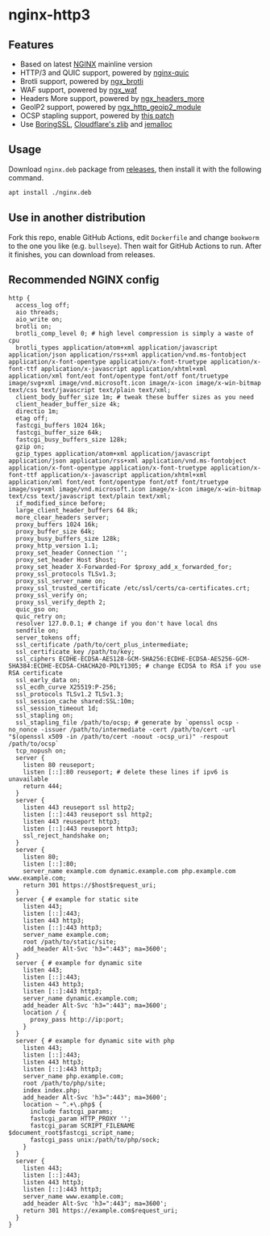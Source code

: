 # nginx-http3

## Features

- Based on latest [NGINX](https://hg.nginx.org/nginx) mainline version
- HTTP/3 and QUIC support, powered by [nginx-quic](https://hg.nginx.org/nginx-quic)
- Brotli support, powered by [ngx_brotli](https://github.com/google/ngx_brotli)
- WAF support, powered by [ngx_waf](https://github.com/ADD-SP/ngx_waf)
- Headers More support, powered by [ngx_headers_more](https://github.com/openresty/headers-more-nginx-module)
- GeoIP2 support, powered by [ngx_http_geoip2_module](https://github.com/leev/ngx_http_geoip2_module)
- OCSP stapling support, powered by [this patch](https://github.com/kn007/patch/blob/master/Enable_BoringSSL_OCSP.patch)
- Use [BoringSSL](https://github.com/google/boringssl), [Cloudflare's zlib](https://github.com/cloudflare/zlib) and [jemalloc](https://github.com/jemalloc/jemalloc)

## Usage

Download `nginx.deb` package from [releases](https://github.com/ononoki1/nginx-http3/releases), then install it with the following command.

```bash
apt install ./nginx.deb
```

## Use in another distribution

Fork this repo, enable GitHub Actions, edit `Dockerfile` and change `bookworm` to the one you like (e.g. `bullseye`). Then wait for GitHub Actions to run. After it finishes, you can download from releases.

## Recommended NGINX config

```nginx
http {
  access_log off;
  aio threads;
  aio_write on;
  brotli on;
  brotli_comp_level 0; # high level compression is simply a waste of cpu
  brotli_types application/atom+xml application/javascript application/json application/rss+xml application/vnd.ms-fontobject application/x-font-opentype application/x-font-truetype application/x-font-ttf application/x-javascript application/xhtml+xml application/xml font/eot font/opentype font/otf font/truetype image/svg+xml image/vnd.microsoft.icon image/x-icon image/x-win-bitmap text/css text/javascript text/plain text/xml;
  client_body_buffer_size 1m; # tweak these buffer sizes as you need
  client_header_buffer_size 4k;
  directio 1m;
  etag off;
  fastcgi_buffers 1024 16k;
  fastcgi_buffer_size 64k;
  fastcgi_busy_buffers_size 128k;
  gzip on;
  gzip_types application/atom+xml application/javascript application/json application/rss+xml application/vnd.ms-fontobject application/x-font-opentype application/x-font-truetype application/x-font-ttf application/x-javascript application/xhtml+xml application/xml font/eot font/opentype font/otf font/truetype image/svg+xml image/vnd.microsoft.icon image/x-icon image/x-win-bitmap text/css text/javascript text/plain text/xml;
  if_modified_since before;
  large_client_header_buffers 64 8k;
  more_clear_headers server;
  proxy_buffers 1024 16k;
  proxy_buffer_size 64k;
  proxy_busy_buffers_size 128k;
  proxy_http_version 1.1;
  proxy_set_header Connection '';
  proxy_set_header Host $host;
  proxy_set_header X-Forwarded-For $proxy_add_x_forwarded_for;
  proxy_ssl_protocols TLSv1.3;
  proxy_ssl_server_name on;
  proxy_ssl_trusted_certificate /etc/ssl/certs/ca-certificates.crt;
  proxy_ssl_verify on;
  proxy_ssl_verify_depth 2;
  quic_gso on;
  quic_retry on;
  resolver 127.0.0.1; # change if you don't have local dns
  sendfile on;
  server_tokens off;
  ssl_certificate /path/to/cert_plus_intermediate;
  ssl_certificate_key /path/to/key;
  ssl_ciphers ECDHE-ECDSA-AES128-GCM-SHA256:ECDHE-ECDSA-AES256-GCM-SHA384:ECDHE-ECDSA-CHACHA20-POLY1305; # change ECDSA to RSA if you use RSA certificate
  ssl_early_data on;
  ssl_ecdh_curve X25519:P-256;
  ssl_protocols TLSv1.2 TLSv1.3;
  ssl_session_cache shared:SSL:10m;
  ssl_session_timeout 1d;
  ssl_stapling on;
  ssl_stapling_file /path/to/ocsp; # generate by `openssl ocsp -no_nonce -issuer /path/to/intermediate -cert /path/to/cert -url "$(openssl x509 -in /path/to/cert -noout -ocsp_uri)" -respout /path/to/ocsp`
  tcp_nopush on;
  server {
    listen 80 reuseport;
    listen [::]:80 reuseport; # delete these lines if ipv6 is unavailable
    return 444;
  }
  server {
    listen 443 reuseport ssl http2;
    listen [::]:443 reuseport ssl http2;
    listen 443 reuseport http3;
    listen [::]:443 reuseport http3;
    ssl_reject_handshake on;
  }
  server {
    listen 80;
    listen [::]:80;
    server_name example.com dynamic.example.com php.example.com www.example.com;
    return 301 https://$host$request_uri;
  }
  server { # example for static site
    listen 443;
    listen [::]:443;
    listen 443 http3;
    listen [::]:443 http3;
    server_name example.com;
    root /path/to/static/site;
    add_header Alt-Svc 'h3=":443"; ma=3600';
  }
  server { # example for dynamic site
    listen 443;
    listen [::]:443;
    listen 443 http3;
    listen [::]:443 http3;
    server_name dynamic.example.com;
    add_header Alt-Svc 'h3=":443"; ma=3600';
    location / {
      proxy_pass http://ip:port;
    }
  }
  server { # example for dynamic site with php
    listen 443;
    listen [::]:443;
    listen 443 http3;
    listen [::]:443 http3;
    server_name php.example.com;
    root /path/to/php/site;
    index index.php;
    add_header Alt-Svc 'h3=":443"; ma=3600';
    location ~ ^.+\.php$ {
      include fastcgi_params;
      fastcgi_param HTTP_PROXY '';
      fastcgi_param SCRIPT_FILENAME $document_root$fastcgi_script_name;
      fastcgi_pass unix:/path/to/php/sock;
    }
  }
  server {
    listen 443;
    listen [::]:443;
    listen 443 http3;
    listen [::]:443 http3;
    server_name www.example.com;
    add_header Alt-Svc 'h3=":443"; ma=3600';
    return 301 https://example.com$request_uri;
  }
}
```
